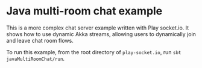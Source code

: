 # Java multi-room chat example

This is a more complex chat server example written with Play socket.io. It shows how to use dynamic Akka streams, allowing users to dynamically join and leave chat room flows.

To run this example, from the root directory of `play-socket.io`, run `sbt javaMultiRoomChat/run`.